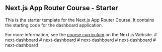 ## Next.js App Router Course - Starter

This is the starter template for the Next.js App Router Course. It contains the starting code for the dashboard application.

For more information, see the [course curriculum](https://nextjs.org/learn) on the Next.js Website.
#   n e x t - d a s h b o a r d  
 #   n e x t - d a s h b o a r d  
 #   n e x t - d a s h b o a r d  
 #   n e x t - d a s h b o a r d  
 #   n e x t - d a s h b o a r d  
 